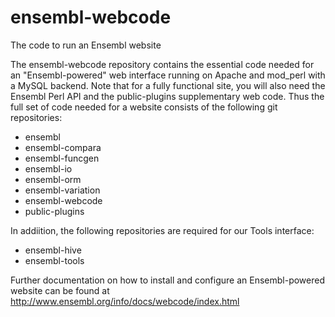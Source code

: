 # ensembl-webcode
The code to run an Ensembl website

The ensembl-webcode repository contains the essential code needed for an "Ensembl-powered" web interface
running on Apache and mod_perl with a MySQL backend. 
Note that for a fully functional site, you will also need the Ensembl Perl API and the public-plugins
supplementary web code. Thus the full set of code needed for a website consists of the following git repositories:

* ensembl
* ensembl-compara
* ensembl-funcgen
* ensembl-io
* ensembl-orm
* ensembl-variation
* ensembl-webcode
* public-plugins

In addiition, the following repositories are required for our Tools interface:

* ensembl-hive
* ensembl-tools

Further documentation on how to install and configure an Ensembl-powered website can be found at http://www.ensembl.org/info/docs/webcode/index.html


